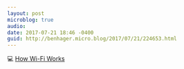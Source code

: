 ```yaml
---
layout: post
microblog: true
audio: 
date: 2017-07-21 18:46 -0400
guid: http://benhager.micro.blog/2017/07/21/224653.html
---
```

💻 [How Wi-Fi Works](http://www.verizoninternet.com/bookmark/how-wifi-works/)
